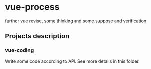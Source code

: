 # vue-process

further vue revise, some thinking and some suppose and verification

## Projects description

### vue-coding

Write some code according to API. See more details in this folder.
